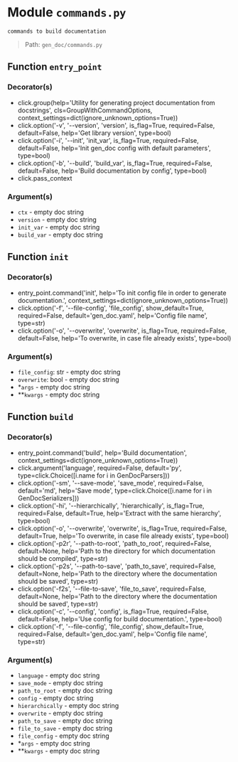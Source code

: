 # Module `commands.py`
```text
commands to build documentation
```

> Path: `gen_doc/commands.py`
## Function  `entry_point`
### Decorator(s)
+ click.group(help='Utility for generating project documentation from docstrings', cls=GroupWithCommandOptions, context_settings=dict(ignore_unknown_options=True))
+ click.option('-v', '--version', 'version', is_flag=True, required=False, default=False, help='Get library version', type=bool)
+ click.option('-i', '--init', 'init_var', is_flag=True, required=False, default=False, help='Init gen_doc config with default parameters', type=bool)
+ click.option('-b', '--build', 'build_var', is_flag=True, required=False, default=False, help='Build documentation by config', type=bool)
+ click.pass_context
### Argument(s)
+ `ctx` - empty doc string
+ `version` - empty doc string
+ `init_var` - empty doc string
+ `build_var` - empty doc string
## Function  `init`
### Decorator(s)
+ entry_point.command('init', help='To init config file in order to generate documentation.', context_settings=dict(ignore_unknown_options=True))
+ click.option('-f', '--file-config', 'file_config', show_default=True, required=False, default='gen_doc.yaml', help='Config file name', type=str)
+ click.option('-o', '--overwrite', 'overwrite', is_flag=True, required=False, default=False, help='To overwrite, in case file already exists', type=bool)
### Argument(s)
+ `file_config`: str - empty doc string
+ `overwrite`: bool - empty doc string
+ *`args` - empty doc string
+ **`kwargs` - empty doc string
## Function  `build`
### Decorator(s)
+ entry_point.command('build', help='Build documentation', context_settings=dict(ignore_unknown_options=True))
+ click.argument('language', required=False, default='py', type=click.Choice([i.name for i in GenDocParsers]))
+ click.option('-sm', '--save-mode', 'save_mode', required=False, default='md', help='Save mode', type=click.Choice([i.name for i in GenDocSerializers]))
+ click.option('-hi', '--hierarchically', 'hierarchically', is_flag=True, required=False, default=True, help='Extract with the same hierarchy', type=bool)
+ click.option('-o', '--overwrite', 'overwrite', is_flag=True, required=False, default=True, help='To overwrite, in case file already exists', type=bool)
+ click.option('-p2r', '--path-to-root', 'path_to_root', required=False, default=None, help='Path to the directory for which documentation should be compiled', type=str)
+ click.option('-p2s', '--path-to-save', 'path_to_save', required=False, default=None, help='Path to the directory where the documentation should be saved', type=str)
+ click.option('-f2s', '--file-to-save', 'file_to_save', required=False, default=None, help='Path to the directory where the documentation should be saved', type=str)
+ click.option('-c', '--config', 'config', is_flag=True, required=False, default=False, help='Use config for build documentation.', type=bool)
+ click.option('-f', '--file-config', 'file_config', show_default=True, required=False, default='gen_doc.yaml', help='Config file name', type=str)
### Argument(s)
+ `language` - empty doc string
+ `save_mode` - empty doc string
+ `path_to_root` - empty doc string
+ `config` - empty doc string
+ `hierarchically` - empty doc string
+ `overwrite` - empty doc string
+ `path_to_save` - empty doc string
+ `file_to_save` - empty doc string
+ `file_config` - empty doc string
+ *`args` - empty doc string
+ **`kwargs` - empty doc string